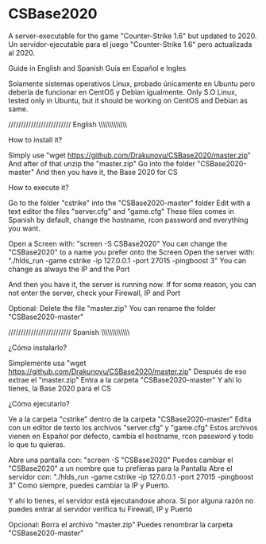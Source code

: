 # CSBase2020
A server-executable for the game "Counter-Strike 1.6" but updated to 2020.
Un servidor-ejecutable para el juego "Counter-Strike 1.6" pero actualizada al 2020.

Guide in English and Spanish
Guía en Español e Ingles

Solamente sistemas operativos Linux, probado únicamente en Ubuntu pero debería de funcionar en CentOS y Debian igualmente.
Only S.O Linux, tested only in Ubuntu, but it should be working on CentOS and Debian as same.

///////////////////////// English \\\\\\\\\\\\\\\\\\\\\\\\\

How to install it?

Simply use "wget https://github.com/Drakunovu/CSBase2020/master.zip"
And after of that unzip the "master.zip"
Go into the folder "CSBase2020-master"
And then you have it, the Base 2020 for CS

How to execute it?

Go to the folder "cstrike" into the "CSBase2020-master" folder
Edit with a text editor the files "server.cfg" and "game.cfg"
These files comes in Spanish by default, change the hostname, rcon password and everything you want.

Open a Screen with: "screen -S CSBase2020"
You can change the "CSBase2020" to a name you prefer onto the Screen
Open the server with: "./hlds_run -game cstrike -ip 127.0.0.1 -port 27015 -pingboost 3"
You can change as always the IP and the Port

And then you have it, the server is running now.
If for some reason, you can not enter the server, check your Firewall, IP and Port

Optional:
Delete the file "master.zip"
You can rename the folder "CSBase2020-master"

///////////////////////// Spanish \\\\\\\\\\\\\\\\\\\\\\\\\

¿Cómo instalarlo?

Simplemente usa "wget https://github.com/Drakunovu/CSBase2020/master.zip"
Después de eso extrae el "master.zip"
Entra a la carpeta "CSBase2020-master"
Y ahí lo tienes, la Base 2020 para el CS

¿Cómo ejecutarlo?

Ve a la carpeta "cstrike" dentro de la carpeta "CSBase2020-master"
Edita con un editor de texto los archivos "server.cfg" y "game.cfg"
Estos archivos vienen en Español por defecto, cambia el hostname, rcon password y todo lo que tu quieras.

Abre una pantalla con: "screen -S "CSBase2020"
Puedes cambiar el "CSBase2020" a un nombre que tu prefieras para la Pantalla
Abre el servidor con: "./hlds_run -game cstrike -ip 127.0.0.1 -port 27015 -pingboost 3"
Como siempre, puedes cambiar la IP y Puerto.

Y ahí lo tienes, el servidor está ejecutandose ahora.
Sí por alguna razón no puedes entrar al servidor verifica tu Firewall, IP y Puerto

Opcional:
Borra el archivo "master.zip"
Puedes renombrar la carpeta "CSBase2020-master"
